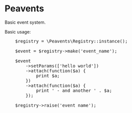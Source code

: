 # Peavents

Basic event system.

Basic usage:
<pre>
    $registry = \Peavents\Registry::instance();
    
    $event = $registry->make('event_name');
    
    $event
        ->setParams(['hello world'])
        ->attach(function($a) {
            print $a;
        })
        ->attach(function($a) {
            print ' - and another ' . $a;
        });
        
    $registry->raise('event_name');
</pre>